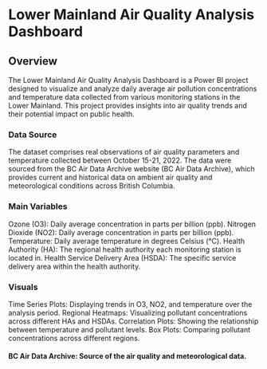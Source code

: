 # Lower Mainland Air Quality Analysis Dashboard
## Overview
The Lower Mainland Air Quality Analysis Dashboard is a Power BI project designed to visualize and analyze daily average air pollution concentrations and temperature data collected from various monitoring stations in the Lower Mainland. This project provides insights into air quality trends and their potential impact on public health.

### Data Source
The dataset comprises real observations of air quality parameters and temperature collected between October 15-21, 2022. The data were sourced from the BC Air Data Archive website (BC Air Data Archive), which provides current and historical data on ambient air quality and meteorological conditions across British Columbia.

### Main Variables
Ozone (O3): Daily average concentration in parts per billion (ppb).
Nitrogen Dioxide (NO2): Daily average concentration in parts per billion (ppb).
Temperature: Daily average temperature in degrees Celsius (°C).
Health Authority (HA): The regional health authority each monitoring station is located in.
Health Service Delivery Area (HSDA): The specific service delivery area within the health authority.
### Visuals
Time Series Plots: Displaying trends in O3, NO2, and temperature over the analysis period.
Regional Heatmaps: Visualizing pollutant concentrations across different HAs and HSDAs.
Correlation Plots: Showing the relationship between temperature and pollutant levels.
Box Plots: Comparing pollutant concentrations across different regions.

#### BC Air Data Archive: Source of the air quality and meteorological data.
